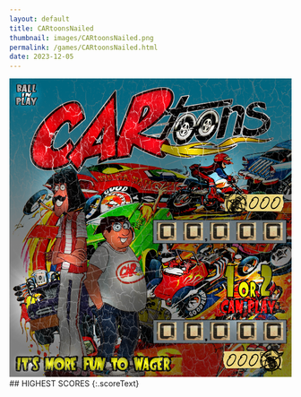 ```yaml
---
layout: default
title: CARtoonsNailed
thumbnail: images/CARtoonsNailed.png
permalink: /games/CARtoonsNailed.html
date: 2023-12-05
---
```


<img src="../images/CARtoonsNailed.png" class="gameThumbnail img-fluid mx-auto align-middle">
## HIGHEST SCORES
{:.scoreText}

